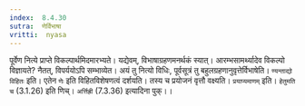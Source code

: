 ```yaml
---
index:  8.4.30
sutra:  णेर्विभाषा
vritti:  nyasa
---
```


पूर्वेण नित्ये प्राप्ते विकल्पार्थमिदमारभ्यते। यद्येवम्, विभाषाग्रहणमनर्थकं स्यात्। आरम्भसामर्थ्यादेव विकल्पो विज्ञायते? नैतत्, विपर्ययोऽपि सम्भाव्येत। अयं तु नित्यो विधिः, पूर्वसूत्रं तु बहुलग्रहणानुवृत्तेर्विभाषेति। `ण्यन्ताद्यो विहितः` इति। एतेन `णेः` इति विहितविशेषणत्वं दर्शयति। तस्य च प्रयोजनं वृत्तौ वक्ष्यति। `प्रयाप्यमाणम्` इति। `हेतुमति च` (3.1.26) इति णिच्। `अर्त्तिह्री` (7.3.36) इत्यादिना पुक्।।

